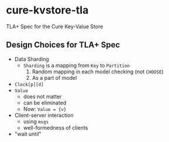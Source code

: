 # cure-kvstore-tla
TLA+ Spec for the Cure Key-Value Store

## Design Choices for TLA+ Spec
- Data Sharding
  - `Sharding` is a mapping from `Key` to `Partition`
    1. Random mapping in each model checking (not `CHOOSE`)
    2. As a part of model
- `Clock[p][d]`
- `Value`
  - does not matter
  - can be eliminated
  - Now: `Value = {v}`
- Client-server interaction
  - using `msgs`
  - well-formedness of clients
- "wait until"
